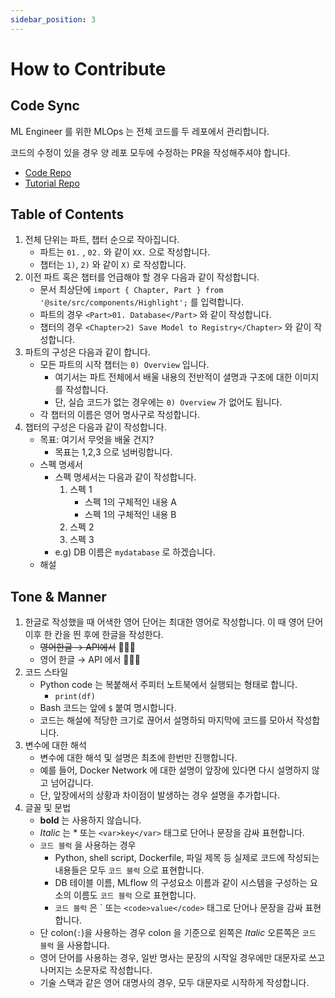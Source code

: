 ```yaml
---
sidebar_position: 3
---
```


# How to Contribute

## Code Sync

ML Engineer 를 위한 MLOps 는 전체 코드를 두 레포에서 관리합니다.  

코드의 수정이 있을 경우 양 레포 모두에 수정하는 PR을 작성해주셔야 합니다.
- [Code Repo](https://github.com/mlops-for-mle/mlops-for-mle)
- [Tutorial Repo](https://github.com/mlops-for-mle/tutorial)

## Table of Contents

1. 전체 단위는 파트, 챕터 순으로 작아집니다.
    - 파트는 `01.` , `02.` 와 같이 `XX.` 으로 작성합니다.
    - 챕터는 `1)`, `2)` 와 같이 `X)` 로 작성합니다.
2. 이전 파트 혹은 챕터를 언급해야 할 경우 다음과 같이 작성합니다.
    - 문서 최상단에 `import { Chapter, Part } from '@site/src/components/Highlight';` 를 입력합니다.
    - 파트의 경우 `<Part>01. Database</Part>` 와 같이 작성합니다.
    - 챕터의 경우 `<Chapter>2) Save Model to Registry</Chapter>` 와 같이 작성합니다.
3. 파트의 구성은 다음과 같이 합니다.
    - 모든 파트의 시작 챕터는 `0) Overview` 입니다.
        - 여기서는 파트 전체에서 배울 내용의 전반적이 셜명과 구조에 대한 이미지를 작성합니다.
        - 단, 실습 코드가 없는 경우에는 `0) Overview` 가 없어도 됩니다.
    - 각 챕터의 이름은 영어 명사구로 작성합니다.
4. 챕터의 구성은 다음과 같이 작성합니다.
    - 목표: 여기서 무엇을 배울 건지?
        - 목표는 1,2,3 으로 넘버링합니다.
    - 스펙 명세서
        - 스펙 명세서는 다음과 같이 작성합니다.
            1. 스펙 1
                - 스펙 1의 구체적인 내용 A
                - 스펙 1의 구체적인 내용 B
            2. 스펙 2
            3. 스펙 3
        - e.g) DB 이름은 `mydatabase` 로 하겠습니다.
    - 해설

## Tone & Manner

1. 한글로 작성했을 때 어색한 영어 단어는 최대한 영어로 작성합니다. 이 때 영어 단어 이후 한 칸을 띈 후에 한글을 작성한다.
    - ~~영어한글 → API에서~~ 🙅🏻‍♂️
    - 영어 한글 → API 에서 🙆🏻‍♂️
2. 코드 스타일
    - Python code 는 복붙해서 주피터 노트북에서 실행되는 형태로 합니다.
        - `print(df)`
    - Bash 코드는 앞에 `$` 붙여 명시합니다.
    - 코드는 해설에 적당한 크기로 끊어서 설명하되 마지막에 코드를 모아서 작성합니다.
3. 변수에 대한 해석
    - 변수에 대한 해석 및 설명은 최초에 한번만 진행합니다.
    - 예를 들어, Docker Network 에 대한 설명이 앞장에 있다면 다시 설명하지 않고 넘어갑니다.
    - 단, 앞장에서의 상황과 차이점이 발생하는 경우 설명을 추가합니다. 
4. 글꼴 및 문법
    - **bold** 는 사용하지 않습니다.
    - *Italic* 는 * 또는 <code>&lt;var&gt;key&lt;/var&gt;</code> 태그로 단어나 문장을 감싸 표현합니다.
    - `코드 블럭` 을 사용하는 경우
        - Python, shell script, Dockerfile, 파일 제목 등 실제로 코드에 작성되는 내용들은 모두 `코드 블럭` 으로 표현합니다.
        - DB 테이블 이름, MLflow 의 구성요소 이름과 같이 시스템을 구성하는 요소의 이름도 `코드 블럭` 으로 표현합니다.
        - `코드 블럭` 은 ` 또는 <code>&lt;code&gt;value&lt;/code&gt;</code> 태그로 단어나 문장을 감싸 표현합니다.
    - 단 colon(`:`)을 사용하는 경우 colon 을 기준으로 왼쪽은 *Italic* 오른쪽은 `코드 블럭` 을 사용합니다.
    - 영어 단어를 사용하는 경우, 일반 명사는 문장의 시작일 경우에만 대문자로 쓰고 나머지는 소문자로 작성합니다.
    - 기술 스택과 같은 영어 대명사의 경우, 모두 대문자로 시작하게 작성합니다.
